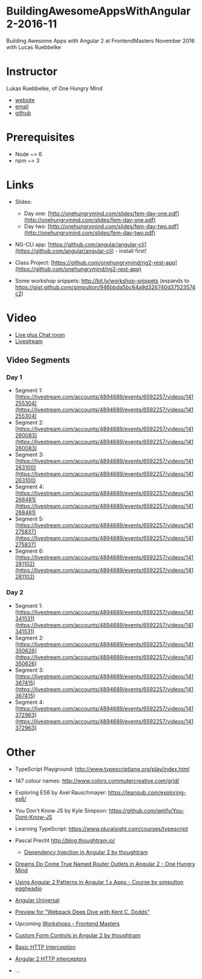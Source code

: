# BuildingAwesomeAppsWithAngular2-2016-11
Building Awesome Apps with Angular 2 at FrontendMasters November 2016 with Lucas Ruebbelke

# Instructor

Lukas Ruebbelke, of One Hungry Mind

* [website](http://onehungrymind.com/)
* [email](lukas@onehungrymind.com)
* [github](https://github.com/simpulton)

# Prerequisites

* Node ~> 6
* npm ~> 3


# Links

* Slides:
  * Day one: [http://onehungrymind.com/slides/fem-day-one.pdf](http://onehungrymind.com/slides/fem-day-one.pdf)
  * Day two: [http://onehungrymind.com/slides/fem-day-two.pdf](http://onehungrymind.com/slides/fem-day-two.pdf)

* NG-CLI app: [https://github.com/angular/angular-cli](https://github.com/angular/angular-cli) - install first!

* Class Project: [https://github.com/onehungrymind/ng2-rest-app](https://github.com/onehungrymind/ng2-rest-app)

* Some workshop snippets: http://bit.ly/workshop-snippets (expands to https://gist.github.com/simpulton/946bbda5bc64a9d326740d37523574c2)


# Video

* [Live plus Chat room](https://frontendmasters.com/live-event/angular-2-stable-live/)
* [Livestream](https://livestream.com/accounts/4894689/events/6592257)

## Video Segments

### Day 1

* Segment 1: [https://livestream.com/accounts/4894689/events/6592257/videos/141255304](https://livestream.com/accounts/4894689/events/6592257/videos/141255304)
* Segment 2: [https://livestream.com/accounts/4894689/events/6592257/videos/141260083](https://livestream.com/accounts/4894689/events/6592257/videos/141260083)
* Segment 3: [https://livestream.com/accounts/4894689/events/6592257/videos/141263100](https://livestream.com/accounts/4894689/events/6592257/videos/141263100)
* Segment 4: [https://livestream.com/accounts/4894689/events/6592257/videos/141268481](https://livestream.com/accounts/4894689/events/6592257/videos/141268481)
* Segment 5: [https://livestream.com/accounts/4894689/events/6592257/videos/141275837](https://livestream.com/accounts/4894689/events/6592257/videos/141275837)
* Segment 6: [https://livestream.com/accounts/4894689/events/6592257/videos/141281102](https://livestream.com/accounts/4894689/events/6592257/videos/141281102)

### Day 2

* Segment 1: [https://livestream.com/accounts/4894689/events/6592257/videos/141341531](https://livestream.com/accounts/4894689/events/6592257/videos/141341531)
* Segment 2: [https://livestream.com/accounts/4894689/events/6592257/videos/141350626](https://livestream.com/accounts/4894689/events/6592257/videos/141350626)
* Segment 3: [https://livestream.com/accounts/4894689/events/6592257/videos/141367415](https://livestream.com/accounts/4894689/events/6592257/videos/141367415)
* Segment 4: [https://livestream.com/accounts/4894689/events/6592257/videos/141372963](https://livestream.com/accounts/4894689/events/6592257/videos/141372963)



# Other

* TypeScript Playground: http://www.typescriptlang.org/play/index.html
* 147 colour names: http://www.colors.commutercreative.com/grid/
* Exploring ES6 by Axel Rauschmayer: https://leanpub.com/exploring-es6/
* You Don't Know JS by Kyle Simpson: https://github.com/getify/You-Dont-Know-JS
* Learning TypeScript: https://www.pluralsight.com/courses/typescript
* Pascal Precht http://blog.thoughtram.io/
  * [Dependency Injection in Angular 2 by thoughtram](http://blog.thoughtram.io/angular/2015/05/18/dependency-injection-in-angular-2.html)
* [Dreams Do Come True Named Router Outlets in Angular 2 - One Hungry Mind](http://onehungrymind.com/named-router-outlets-in-angular-2/)
* [Using Angular 2 Patterns in Angular 1.x Apps - Course by simpulton eggheadio](https://egghead.io/courses/using-angular-2-patterns-in-angular-1-x-apps)
* [Angular Universal](https://universal.angular.io/)
* [Preview for "Webpack Deep Dive with Kent C. Dodds"](https://www.facebook.com/FrontendMasters/videos/674236152752541/)
* Upcoming [Workshops - Frontend Masters](https://frontendmasters.com/workshops/)
* [Custom Form Controls in Angular 2 by thoughtram](http://blog.thoughtram.io/angular/2016/07/27/custom-form-controls-in-angular-2.html)
* [Basic HTTP Interception](https://gist.github.com/d3viant0ne/9352109b16a01574f8f0e698fab20d1d)
* [Angular 2 HTTP interceptors](https://blog.tomasandtomas.com/angular-2-http-interceptors-7e2d74b7f14e#.m4jzy8kje)

* ...
